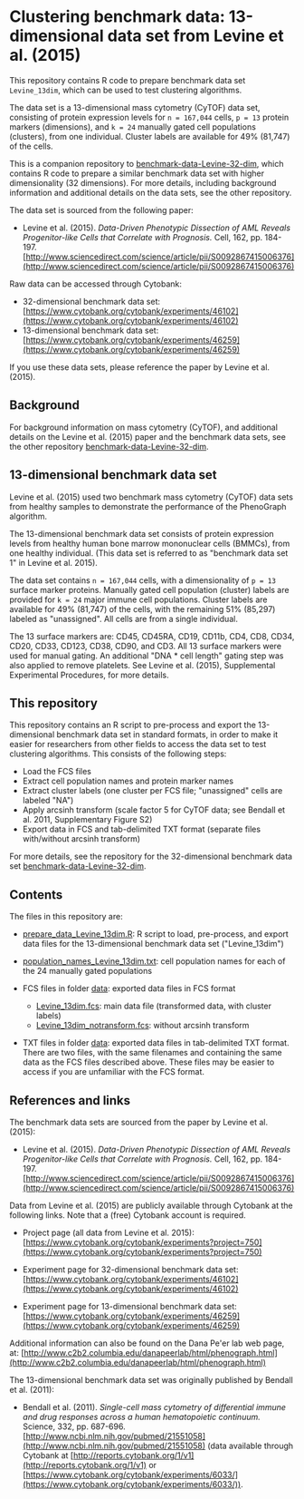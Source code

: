 Clustering benchmark data: 13-dimensional data set from Levine et al. (2015)
============================================================================

This repository contains R code to prepare benchmark data set `Levine_13dim`, which can be used to test clustering algorithms.

The data set is a 13-dimensional mass cytometry (CyTOF) data set, consisting of protein expression levels for `n = 167,044` cells, `p = 13` protein markers (dimensions), and `k = 24` manually gated cell populations (clusters), from one individual. Cluster labels are available for 49% (81,747) of the cells.

This is a companion repository to [benchmark-data-Levine-32-dim](https://github.com/lmweber/benchmark-data-Levine-32-dim), which contains R code to prepare a similar benchmark data set with higher dimensionality (32 dimensions). For more details, including background information and additional details on the data sets, see the other repository.

The data set is sourced from the following paper:

- Levine et al. (2015). *Data-Driven Phenotypic Dissection of AML Reveals Progenitor-like Cells that Correlate with Prognosis.* Cell, 162, pp. 184-197. [http://www.sciencedirect.com/science/article/pii/S0092867415006376](http://www.sciencedirect.com/science/article/pii/S0092867415006376)

Raw data can be accessed through Cytobank:

- 32-dimensional benchmark data set: [https://www.cytobank.org/cytobank/experiments/46102](https://www.cytobank.org/cytobank/experiments/46102)
- 13-dimensional benchmark data set: [https://www.cytobank.org/cytobank/experiments/46259](https://www.cytobank.org/cytobank/experiments/46259)

If you use these data sets, please reference the paper by Levine et al. (2015).




## Background

For background information on mass cytometry (CyTOF), and additional details on the Levine et al. (2015) paper and the benchmark data sets, see the other repository [benchmark-data-Levine-32-dim](https://github.com/lmweber/benchmark-data-Levine-32-dim).




## 13-dimensional benchmark data set

Levine et al. (2015) used two benchmark mass cytometry (CyTOF) data sets from healthy samples to demonstrate the performance of the PhenoGraph algorithm.

The 13-dimensional benchmark data set consists of protein expression levels from healthy human bone marrow mononuclear cells (BMMCs), from one healthy individual. (This data set is referred to as "benchmark data set 1" in Levine et al. 2015).

The data set contains `n = 167,044` cells, with a dimensionality of `p = 13` surface marker proteins. Manually gated cell population (cluster) labels are provided for `k = 24` major immune cell populations. Cluster labels are available for 49% (81,747) of the cells, with the remaining 51% (85,297) labeled as "unassigned". All cells are from a single individual.

The 13 surface markers are: CD45, CD45RA, CD19, CD11b, CD4, CD8, CD34, CD20, CD33, CD123, CD38, CD90, and CD3. All 13 surface markers were used for manual gating. An additional "DNA * cell length" gating step was also applied to remove platelets. See Levine et al. (2015), Supplemental Experimental Procedures, for more details.




## This repository

This repository contains an R script to pre-process and export the 13-dimensional benchmark data set in standard formats, in order to make it easier for researchers from other fields to access the data set to test clustering algorithms. This consists of the following steps:

- Load the FCS files
- Extract cell population names and protein marker names
- Extract cluster labels (one cluster per FCS file; "unassigned" cells are labeled "NA")
- Apply arcsinh transform (scale factor 5 for CyTOF data; see Bendall et al. 2011, Supplementary Figure S2)
- Export data in FCS and tab-delimited TXT format (separate files with/without arcsinh transform)

For more details, see the repository for the 32-dimensional benchmark data set [benchmark-data-Levine-32-dim](https://github.com/lmweber/benchmark-data-Levine-32-dim).




## Contents

The files in this repository are:

- [prepare_data_Levine_13dim.R](prepare_data_Levine_13dim.R): R script to load, pre-process, and export data files for the 13-dimensional benchmark data set ("Levine_13dim")

- [population_names_Levine_13dim.txt](data/population_names_Levine_13dim.txt): cell population names for each of the 24 manually gated populations

- FCS files in folder [data](data/): exported data files in FCS format
    - [Levine_13dim.fcs](data/Levine_13dim.fcs): main data file (transformed data, with cluster labels)
    - [Levine_13dim_notransform.fcs](data/Levine_13dim_notransform.fcs): without arcsinh transform

- TXT files in folder [data](data/): exported data files in tab-delimited TXT format. There are two files, with the same filenames and containing the same data as the FCS files described above. These files may be easier to access if you are unfamiliar with the FCS format.




## References and links

The benchmark data sets are sourced from the paper by Levine et al. (2015):

- Levine et al. (2015). *Data-Driven Phenotypic Dissection of AML Reveals Progenitor-like Cells that Correlate with Prognosis.* Cell, 162, pp. 184-197. [http://www.sciencedirect.com/science/article/pii/S0092867415006376](http://www.sciencedirect.com/science/article/pii/S0092867415006376)


Data from Levine et al. (2015) are publicly available through Cytobank at the following links. Note that a (free) Cytobank account is required.

- Project page (all data from Levine et al. 2015): [https://www.cytobank.org/cytobank/experiments?project=750](https://www.cytobank.org/cytobank/experiments?project=750)

- Experiment page for 32-dimensional benchmark data set: [https://www.cytobank.org/cytobank/experiments/46102](https://www.cytobank.org/cytobank/experiments/46102)

- Experiment page for 13-dimensional benchmark data set: [https://www.cytobank.org/cytobank/experiments/46259](https://www.cytobank.org/cytobank/experiments/46259)


Additional information can also be found on the Dana Pe'er lab web page, at: [http://www.c2b2.columbia.edu/danapeerlab/html/phenograph.html](http://www.c2b2.columbia.edu/danapeerlab/html/phenograph.html)


The 13-dimensional benchmark data set was originally published by Bendall et al. (2011):

- Bendall et al. (2011). *Single-cell mass cytometry of differential immune and drug responses across a human hematopoietic continuum.* Science, 332, pp. 687-696. [http://www.ncbi.nlm.nih.gov/pubmed/21551058](http://www.ncbi.nlm.nih.gov/pubmed/21551058) (data available through Cytobank at [http://reports.cytobank.org/1/v1](http://reports.cytobank.org/1/v1) or [https://www.cytobank.org/cytobank/experiments/6033/](https://www.cytobank.org/cytobank/experiments/6033/)).


